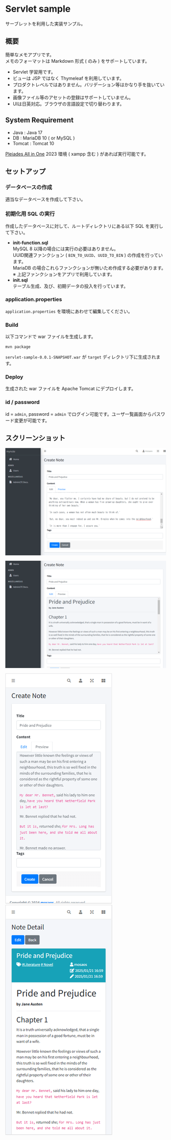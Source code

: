 # Servlet sample

サーブレットを利用した実装サンプル。

## 概要

簡単なメモアプリです。  
メモのフォーマットは Markdown 形式 ( のみ ) をサポートしています。

- Servlet 学習用です。  
- ビューは JSP ではなく Thymeleaf を利用しています。
- プロダクトレベルではありません。バリデーション等はかなり手を抜いています。  
- 画像ファイル等のアセットの登録はサポートしていません。
- UIは日英対応。ブラウザの言語設定で切り替わります。

## System Requirement

- Java : Java 17
- DB : MariaDB 10 ( or MySQL )
- Tomcat : Tomcat 10

[Pleiades All in One](https://willbrains.jp/) 2023 環境 ( xampp 含む ) があれば実行可能です。

## セットアップ

### データベースの作成

適当なデータベースを作成して下さい。

### 初期化用 SQL の実行

作成したデータベースに対して、ルートディレクトリにある以下 SQL を実行して下さい。

- **init-function.sql**  
MySQL 8 以降の場合には実行の必要はありません。  
UUID関連ファンクション ( `BIN_TO_UUID`、`UUID_TO_BIN` ) の作成を行っています。  
MariaDB の場合これらファンクションが無いため作成する必要があります。  
※ 上記ファンクションをアプリで利用しています。  
- **init.sql**  
テーブル生成、及び、初期データの投入を行っています。

### application.properties

`application.properties` を環境にあわせて編集してください。

### Build

以下コマンドで war ファイルを生成します。

```shell
mvn package
```

`servlet-sample-0.0.1-SNAPSHOT.war` が `target` ディレクトリ下に生成されます。

### Deploy

生成された war ファイルを Apache Tomcat にデプロイします。

### id / password

id = `admin`, password = `admin` でログイン可能です。ユーザ一覧画面からパスワード変更が可能です。

## スクリーンショット

![Create a Note](./img/mynote-edit.png)

![Preview a Note](./img/mynote-preview.png)

![Preview (mobile)](./img/mynote-preview-mobile.png)　![Show a Note (mobile)](./img/mynote-notedetail-mobile.png)
